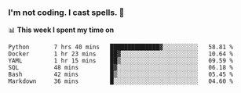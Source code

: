 ### I'm not coding. I cast spells. 🎩

📊 **This week I spent my time on**
<!--START_SECTION:waka-->

```text
Python       7 hrs 40 mins   ██████████████▓░░░░░░░░░░   58.81 %
Docker       1 hr 23 mins    ██▓░░░░░░░░░░░░░░░░░░░░░░   10.64 %
YAML         1 hr 15 mins    ██▒░░░░░░░░░░░░░░░░░░░░░░   09.59 %
SQL          48 mins         █▓░░░░░░░░░░░░░░░░░░░░░░░   06.18 %
Bash         42 mins         █▒░░░░░░░░░░░░░░░░░░░░░░░   05.45 %
Markdown     36 mins         █░░░░░░░░░░░░░░░░░░░░░░░░   04.60 %
```

<!--END_SECTION:waka-->
